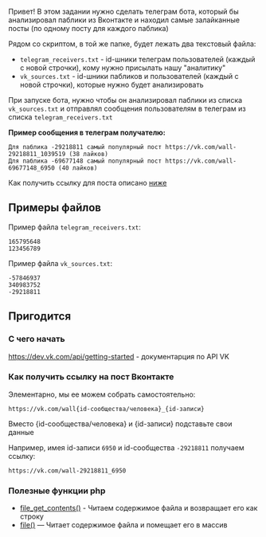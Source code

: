 Привет! В этом задании нужно сделать телеграм бота, который бы анализировал паблики из Вконтакте и находил самые залайканные посты (по одному посту для каждого паблика)

Рядом со скриптом, в той же папке, будет лежать два текстовый файла:
- `telegram_receivers.txt` - id-шники телеграм пользователей (каждый с новой строчки), кому нужно присылать нашу "аналитику"
- `vk_sources.txt` - id-шники пабликов и пользователей (каждый с новой строчки), которые нужно будет анализировать

При запуске бота, нужно чтобы он анализировал паблики из списка `vk_sources.txt` и отправлял сообщения пользователям в телеграм из списка `telegram_receivers.txt`

**Пример сообщения в телеграм получателю:**
```
Для паблика -29218811 самый популярный пост https://vk.com/wall-29218811_1039519 (38 лайков)
Для паблика -69677148 самый популярный пост https://vk.com/wall-69677148_6950 (40 лайков)
```

Как получить ссылку для поста описано [ниже](#как-получить-ссылку-на-пост-вконтакте)

## Примеры файлов

Пример файла `telegram_receivers.txt`:
```
165795648
123456789
```

Пример файла `vk_sources.txt`:
```
-57846937
340983752
-29218811
```

## Пригодится

### С чего начать
https://dev.vk.com/api/getting-started - документарция по API VK

### Как получить ссылку на пост Вконтакте
Элементарно, мы ее можем собрать самостоятельно:
```
https://vk.com/wall{id-сообщества/человека}_{id-записи}
```
Вместо {id-сообщества/человека} и {id-записи} подставьте свои данные

Например, имея id-записи `6950` и id-сообщества `-29218811` получаем ссылку:
```
https://vk.com/wall-29218811_6950
```

### Полезные функции php
- [file_get_contents()](https://www.php.net/manual/ru/function.file-get-contents) - Читаем содержимое файла и возвращает его как строку
- [file()](https://www.php.net/manual/ru/function.file.php) — Читает содержимое файла и помещает его в массив

